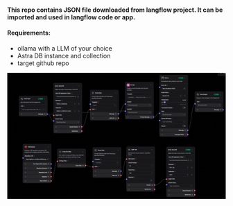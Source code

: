 #### This repo contains JSON file downloaded from langflow project. It can be imported and used in langflow code or app.

#### Requirements:

- ollama with a LLM of your choice
- Astra DB instance and collection
- target github repo

![architecture](architecture.png)